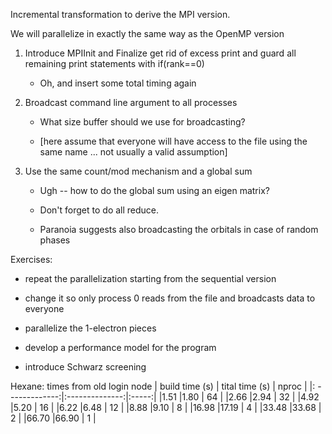 Incremental transformation to derive the MPI version.

We will parallelize in exactly the same way as the OpenMP version


1. Introduce MPIInit and Finalize get rid of excess print and guard all remaining print statements with if(rank==0)

    * Oh, and insert some total timing again

2. Broadcast command line argument to all processes 

    * What size buffer should we use for broadcasting?

    * [here assume that everyone will have access to the file using the same name ... not usually a valid assumption]

3. Use the same count/mod mechanism and a global sum

    * Ugh -- how to do the global sum using an eigen matrix?

    * Don't forget to do all reduce.

    * Paranoia suggests also broadcasting the orbitals in case of random phases

Exercises:

* repeat the parallelization starting from the sequential version

* change it so only process 0 reads from the file and broadcasts data to everyone

* parallelize the 1-electron pieces

* develop a performance model for the program

* introduce Schwarz screening


Hexane: times from old login node
 | build time (s) | tital time (s) | nproc |
 |: -------------:|:--------------:|:-----:|
 |1.51            |1.80            | 64    |
 |2.66            |2.94            | 32    |
 |4.92            |5.20            | 16    |
 |6.22            |6.48            | 12    |
 |8.88            |9.10            | 8     |
 |16.98           |17.19           | 4     |
 |33.48           |33.68           | 2     |
 |66.70           |66.90           | 1     |



